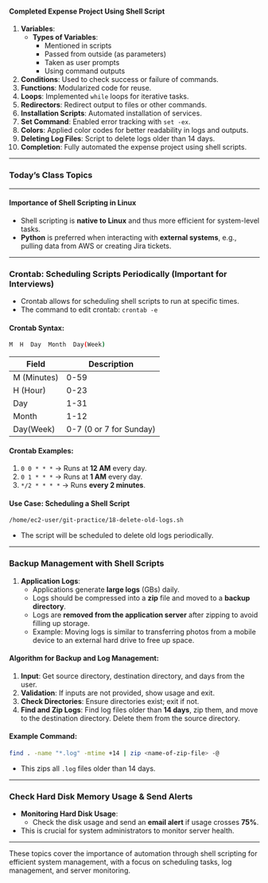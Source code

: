 
#### Completed Expense Project Using Shell Script
1. **Variables**:
   - **Types of Variables**:
     - Mentioned in scripts
     - Passed from outside (as parameters)
     - Taken as user prompts
     - Using command outputs
2. **Conditions**: Used to check success or failure of commands.
3. **Functions**: Modularized code for reuse.
4. **Loops**: Implemented `while` loops for iterative tasks.
5. **Redirectors**: Redirect output to files or other commands.
6. **Installation Scripts**: Automated installation of services.
7. **Set Command**: Enabled error tracking with `set -ex`.
8. **Colors**: Applied color codes for better readability in logs and outputs.
9. **Deleting Log Files**: Script to delete logs older than 14 days.
10. **Completion**: Fully automated the expense project using shell scripts.

---

### Today’s Class Topics

---

#### Importance of Shell Scripting in Linux
- Shell scripting is **native to Linux** and thus more efficient for system-level tasks.
- **Python** is preferred when interacting with **external systems**, e.g., pulling data from AWS or creating Jira tickets.

---

### Crontab: Scheduling Scripts Periodically (Important for Interviews)
- Crontab allows for scheduling shell scripts to run at specific times.
- The command to edit crontab: `crontab -e`

#### Crontab Syntax:
```bash
M  H  Day  Month  Day(Week)
```

| Field        | Description                               |
|--------------|-------------------------------------------|
| M (Minutes)  | 0-59                                      |
| H (Hour)     | 0-23                                      |
| Day          | 1-31                                      |
| Month        | 1-12                                      |
| Day(Week)    | 0-7 (0 or 7 for Sunday)                   |

#### Crontab Examples:
1. `0 0 * * *` → Runs at **12 AM** every day.
2. `0 1 * * *` → Runs at **1 AM** every day.
3. `*/2 * * * *` → Runs **every 2 minutes**.

#### Use Case: Scheduling a Shell Script
```bash
/home/ec2-user/git-practice/18-delete-old-logs.sh
```
- The script will be scheduled to delete old logs periodically.

---

### Backup Management with Shell Scripts
1. **Application Logs**:
   - Applications generate **large logs** (GBs) daily.
   - Logs should be compressed into a **zip** file and moved to a **backup directory**.
   - Logs are **removed from the application server** after zipping to avoid filling up storage.
   - Example: Moving logs is similar to transferring photos from a mobile device to an external hard drive to free up space.

#### Algorithm for Backup and Log Management:
1. **Input**: Get source directory, destination directory, and days from the user.
2. **Validation**: If inputs are not provided, show usage and exit.
3. **Check Directories**: Ensure directories exist; exit if not.
4. **Find and Zip Logs**: Find log files older than **14 days**, zip them, and move to the destination directory. Delete them from the source directory.

#### Example Command:
```bash
find . -name "*.log" -mtime +14 | zip <name-of-zip-file> -@  
```
- This zips all `.log` files older than 14 days.

---

### Check Hard Disk Memory Usage & Send Alerts
- **Monitoring Hard Disk Usage**:
  - Check the disk usage and send an **email alert** if usage crosses **75%**.
- This is crucial for system administrators to monitor server health.

--- 

These topics cover the importance of automation through shell scripting for efficient system management, with a focus on scheduling tasks, log management, and server monitoring.
